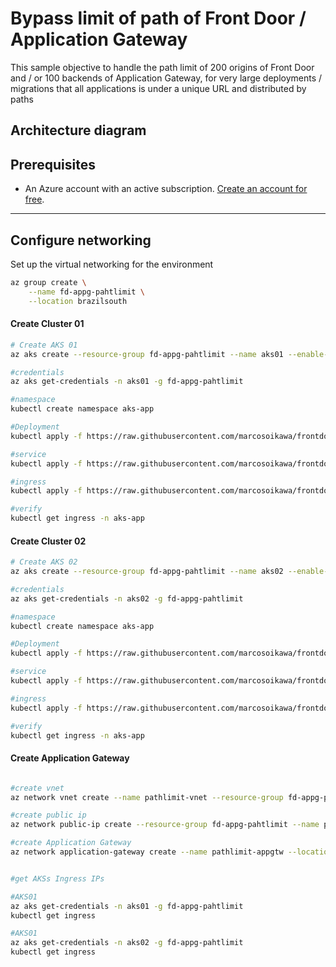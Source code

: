 # Bypass limit of path of Front Door / Application Gateway
This sample objective to handle the path limit of 200 origins of Front Door and / or 100 backends of Application Gateway, for very large deployments / migrations that all applications is under a unique URL and distributed by paths

## Architecture diagram

## Prerequisites
- An Azure account with an active subscription. [Create an account for free](https://azure.microsoft.com/free/?WT.mc_id=A261C142F).

---

## Configure networking

Set up the virtual networking for the environment

```bash
az group create \
    --name fd-appg-pahtlimit \
    --location brazilsouth
```

#### Create Cluster 01

```bash
# Create AKS 01
az aks create --resource-group fd-appg-pahtlimit --name aks01 --enable-app-routing --enable-managed-identity --node-count 1 --generate-ssh-keys

#credentials
az aks get-credentials -n aks01 -g fd-appg-pahtlimit

#namespace
kubectl create namespace aks-app

#Deployment
kubectl apply -f https://raw.githubusercontent.com/marcosoikawa/frontdoor-app-gateway-path-limit/refs/heads/main/deployments/aks01.yaml -n aks-app

#service
kubectl apply -f https://raw.githubusercontent.com/marcosoikawa/frontdoor-app-gateway-path-limit/refs/heads/main/deployments/service.yaml -n aks-app

#ingress
kubectl apply -f https://raw.githubusercontent.com/marcosoikawa/frontdoor-app-gateway-path-limit/refs/heads/main/deployments/ingress01.yaml -n aks-app

#verify
kubectl get ingress -n aks-app

```
#### Create Cluster 02

```bash
# Create AKS 02
az aks create --resource-group fd-appg-pahtlimit --name aks02 --enable-app-routing --enable-managed-identity --node-count 1 --generate-ssh-keys

#credentials
az aks get-credentials -n aks02 -g fd-appg-pahtlimit

#namespace
kubectl create namespace aks-app

#Deployment
kubectl apply -f https://raw.githubusercontent.com/marcosoikawa/frontdoor-app-gateway-path-limit/refs/heads/main/deployments/aks02.yaml -n aks-app

#service
kubectl apply -f https://raw.githubusercontent.com/marcosoikawa/frontdoor-app-gateway-path-limit/refs/heads/main/deployments/service.yaml -n aks-app

#ingress
kubectl apply -f https://raw.githubusercontent.com/marcosoikawa/frontdoor-app-gateway-path-limit/refs/heads/main/deployments/ingress02.yaml -n aks-app

#verify
kubectl get ingress -n aks-app

```

#### Create Application Gateway

```bash

#create vnet
az network vnet create --name pathlimit-vnet --resource-group fd-appg-pahtlimit --location brazilsouth --address-prefix 10.22.0.0/16 --subnet-name appgtwsubnet --subnet-prefix 10.22.0.0/24

#create public ip
az network public-ip create --resource-group fd-appg-pahtlimit --name pathlimit-pip --allocation-method Static --sku Standard

#create Application Gateway
az network application-gateway create --name pathlimit-appgtw --location brazilsouth --resource-group fd-appg-pahtlimit --capacity 2 --sku Standard_v2 --public-ip-address pathlimit-pip --vnet-name pathlimit-vnet --subnet appgtwsubnet --priority 100

```
```bash

#get AKSs Ingress IPs

#AKS01
az aks get-credentials -n aks01 -g fd-appg-pahtlimit
kubectl get ingress

#AKS01
az aks get-credentials -n aks02 -g fd-appg-pahtlimit
kubectl get ingress

```